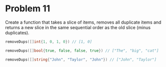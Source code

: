 # Problem 11

Create a function that takes a slice of items, removes all duplicate items and returns a new slice in the
same sequential order as the old slice (minus duplicates).

```go
removeDups([]int{1, 0, 1, 0}) // [1, 0]

removeDups([]bool{true, false, false, true}) // ["The", "big", "cat"]

removeDups([]string{"John", "Taylor", "John"}) // ["John", "Taylor"]
```
